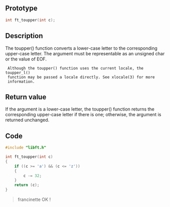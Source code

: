 ## Prototype

```c
int ft_toupper(int c);
```

## Description

The toupper() function converts a lower-case letter to the corresponding
     upper-case letter.  The argument must be representable as an unsigned
     char or the value of EOF.

     Although the toupper() function uses the current locale, the toupper_l()
     function may be passed a locale directly. See xlocale(3) for more
     information.

## Return value

If the argument is a lower-case letter, the toupper() function returns
     the corresponding upper-case letter if there is one; otherwise, the
     argument is returned unchanged.

## Code

```c
#include "libft.h"

int ft_toupper(int c)
{
    if ((c >= 'a') && (c <= 'z'))
    {
        c -= 32;
    }
    return (c);
}
```

> francinette OK !